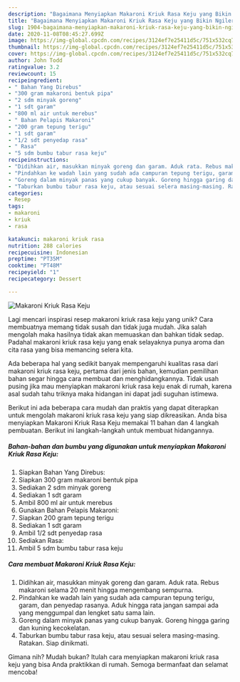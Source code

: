 ```yaml
---
description: "Bagaimana Menyiapkan Makaroni Kriuk Rasa Keju yang Bikin Ngiler"
title: "Bagaimana Menyiapkan Makaroni Kriuk Rasa Keju yang Bikin Ngiler"
slug: 1904-bagaimana-menyiapkan-makaroni-kriuk-rasa-keju-yang-bikin-ngiler
date: 2020-11-08T08:45:27.699Z
image: https://img-global.cpcdn.com/recipes/3124ef7e25411d5c/751x532cq70/makaroni-kriuk-rasa-keju-foto-resep-utama.jpg
thumbnail: https://img-global.cpcdn.com/recipes/3124ef7e25411d5c/751x532cq70/makaroni-kriuk-rasa-keju-foto-resep-utama.jpg
cover: https://img-global.cpcdn.com/recipes/3124ef7e25411d5c/751x532cq70/makaroni-kriuk-rasa-keju-foto-resep-utama.jpg
author: John Todd
ratingvalue: 3.2
reviewcount: 15
recipeingredient:
- " Bahan Yang Direbus"
- "300 gram makaroni bentuk pipa"
- "2 sdm minyak goreng"
- "1 sdt garam"
- "800 ml air untuk merebus"
- " Bahan Pelapis Makaroni"
- "200 gram tepung terigu"
- "1 sdt garam"
- "1/2 sdt penyedap rasa"
- " Rasa"
- "5 sdm bumbu tabur rasa keju"
recipeinstructions:
- "Didihkan air, masukkan minyak goreng dan garam. Aduk rata. Rebus makaroni selama 20 menit hingga mengembang sempurna."
- "Pindahkan ke wadah lain yang sudah ada campuran tepung terigu, garam, dan penyedap rasanya. Aduk hingga rata jangan sampai ada yang menggumpal dan lengket satu sama lain."
- "Goreng dalam minyak panas yang cukup banyak. Goreng hingga garing dan kuning kecokelatan."
- "Taburkan bumbu tabur rasa keju, atau sesuai selera masing-masing. Ratakan. Siap dinikmati."
categories:
- Resep
tags:
- makaroni
- kriuk
- rasa

katakunci: makaroni kriuk rasa 
nutrition: 288 calories
recipecuisine: Indonesian
preptime: "PT35M"
cooktime: "PT48M"
recipeyield: "1"
recipecategory: Dessert

---
```



![Makaroni Kriuk Rasa Keju](https://img-global.cpcdn.com/recipes/3124ef7e25411d5c/751x532cq70/makaroni-kriuk-rasa-keju-foto-resep-utama.jpg)

Lagi mencari inspirasi resep makaroni kriuk rasa keju yang unik? Cara membuatnya memang tidak susah dan tidak juga mudah. Jika salah mengolah maka hasilnya tidak akan memuaskan dan bahkan tidak sedap. Padahal makaroni kriuk rasa keju yang enak selayaknya punya aroma dan cita rasa yang bisa memancing selera kita.



Ada beberapa hal yang sedikit banyak mempengaruhi kualitas rasa dari makaroni kriuk rasa keju, pertama dari jenis bahan, kemudian pemilihan bahan segar hingga cara membuat dan menghidangkannya. Tidak usah pusing jika mau menyiapkan makaroni kriuk rasa keju enak di rumah, karena asal sudah tahu triknya maka hidangan ini dapat jadi suguhan istimewa.


Berikut ini ada beberapa cara mudah dan praktis yang dapat diterapkan untuk mengolah makaroni kriuk rasa keju yang siap dikreasikan. Anda bisa menyiapkan Makaroni Kriuk Rasa Keju memakai 11 bahan dan 4 langkah pembuatan. Berikut ini langkah-langkah untuk membuat hidangannya.

<!--inarticleads1-->

##### Bahan-bahan dan bumbu yang digunakan untuk menyiapkan Makaroni Kriuk Rasa Keju:

1. Siapkan  Bahan Yang Direbus:
1. Siapkan 300 gram makaroni bentuk pipa
1. Sediakan 2 sdm minyak goreng
1. Sediakan 1 sdt garam
1. Ambil 800 ml air untuk merebus
1. Gunakan  Bahan Pelapis Makaroni:
1. Siapkan 200 gram tepung terigu
1. Sediakan 1 sdt garam
1. Ambil 1/2 sdt penyedap rasa
1. Sediakan  Rasa:
1. Ambil 5 sdm bumbu tabur rasa keju




<!--inarticleads2-->

##### Cara membuat Makaroni Kriuk Rasa Keju:

1. Didihkan air, masukkan minyak goreng dan garam. Aduk rata. Rebus makaroni selama 20 menit hingga mengembang sempurna.
1. Pindahkan ke wadah lain yang sudah ada campuran tepung terigu, garam, dan penyedap rasanya. Aduk hingga rata jangan sampai ada yang menggumpal dan lengket satu sama lain.
1. Goreng dalam minyak panas yang cukup banyak. Goreng hingga garing dan kuning kecokelatan.
1. Taburkan bumbu tabur rasa keju, atau sesuai selera masing-masing. Ratakan. Siap dinikmati.




Gimana nih? Mudah bukan? Itulah cara menyiapkan makaroni kriuk rasa keju yang bisa Anda praktikkan di rumah. Semoga bermanfaat dan selamat mencoba!
